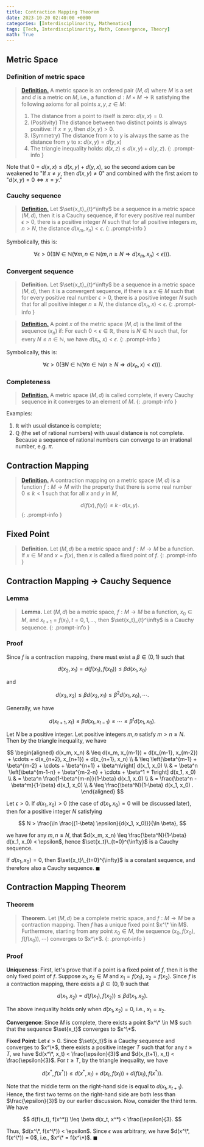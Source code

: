 ```yaml
---
title: Contraction Mapping Theorem
date: 2023-10-20 02:40:00 +0800
categories: [Interdisciplinarity, Mathematics]
tags: [Tech, Interdisciplinarity, Math, Convergence, Theory]
math: True
---
```


## Metric Space

### Definition of metric space

> [**Definition.**](https://en.wikipedia.org/wiki/Metric_space) 
> A metric space is an ordered pair $(M, d)$ where $M$ is a set and $d$ is a metric on $M$, i.e., a function $d: M\times M \to \mathbb{R}$ satisfying the following axioms for all points $x, y, z \in M:$
> 1. The distance from a point to itself is zero: $d(x,x) = 0.$
> 2. (Positivity) The distance between two distinct points is always positive: If $x\ne y,$ then $d(x,y)>0.$
> 3. (Symmetry) The distance from x to y is always the same as the distance from y to x: $d(x,y) = d(y,x)$
> 4. The triangle inequality holds: $d(x,z)\le d(x,y)+d(y,z).$
{: .prompt-info }


Note that $0 = d(x,x)\le d(x,y)+d(y,x),$ so the second axiom can be weakened to "If $x\ne y,$ then $d(x,y)\ne 0$" and combined with the first axiom to "$d(x,y) = 0 \Leftrightarrow x = y.$"

### Cauchy sequence

> [**Definition.**](https://en.wikipedia.org/wiki/Cauchy_sequence#In_a_metric_space)
> Let $\set{x_t}_{t}^\infty$ be a sequence in a metric space $(M,d),$ then it is a Cauchy sequence, if for every positive real number $\epsilon>0,$ there is a positive integer $N$ such that for all positive integers $m,n > N,$ the distance $d(x_m, x_n) < \epsilon.$
{: .prompt-info }

Symbolically, this is:

$$
\forall \epsilon > 0 (\exists N\in\mathbb{N} (\forall m,n\in \mathbb{N}(m,n\ge N \Rightarrow d(x_m,x_n)< \epsilon))).
$$

### Convergent sequence

> **Definition.**
> Let $\set{x_t}_{t}^\infty$ be a sequence in a metric space $(M,d),$ then it is a convergent sequence, if there is a $x\in M$ such that for every positive real number $\epsilon>0,$ there is a positive integer $N$ such that for all positive integer $n\ge N,$ the distance $d(x_n, x) < \epsilon.$
{: .prompt-info }

> [**Definition.**](https://en.wikipedia.org/wiki/Limit_of_a_sequence#Metric_spaces)
> A point $x$ of the metric space $(M, d)$ is the limit of the sequence $(x_n)$ if: For each $0<\epsilon\in\mathbb{R},$ there is $N\in\mathbb{N}$ such that, for every $N\le n\in \mathbb{N},$ we have $d(x_n, x)<\epsilon.$
{: .prompt-info }

Symbolically, this is:

$$
\forall \epsilon > 0 (\exists N\in\mathbb{N} (\forall n\in \mathbb{N}(n\ge N \Rightarrow d(x_n,x)< \epsilon))).
$$

### Completeness

> [**Definition.**](https://en.wikipedia.org/wiki/Cauchy_sequence#Completeness)
> A metric space $(M,d)$ is called complete, if every Cauchy sequence in it converges to an element of $M.$
{: .prompt-info }

Examples:
1. $\mathbb{R}$ with usual distance is complete;
2. $\mathbb{Q}$ (the set of rational numbers) with usual distance is not complete. Because a sequence of rational numbers can converge to an irrational number, e.g. $\pi.$

## Contraction Mapping

> [**Definition.**](https://en.wikipedia.org/wiki/Contraction_mapping)
> A contraction mapping on a metric space $(M,d)$ is a function $f:M\to M$ with the property that there is some real number $0\le k< 1$ such that for all $x$ and $y$ in $M,$ 
> 
> $$d(f(x),f(y))\le k\cdot d(x,y).$$
{: .prompt-info }

## Fixed Point

> **Definition.**
> Let $(M,d)$ be a metric space and $f:M\to M$ be a function. If $x\in M$ and $x=f(x),$ then $x$ is called a fixed point of $f.$
{: .prompt-info }

## Contraction Mapping → Cauchy Sequence

### Lemma

> **Lemma.**
> Let $(M,d)$ be a metric space, $f:M\to M$ be a function, $x_0\in M$, and $x_{t+1} = f(x_t), t=0,1,\ldots,$ then $\set{x_t}_{t}^\infty$ is a Cauchy sequence. 
{: .prompt-info }

### Proof

Since $f$ is a contraction mapping, there must exist a $\beta \in (0,1)$ such that 

$$
d(x_2, x_1) = d(f(x_1), f(x_0)) \leq \beta d(x_1, x_0)
$$ 

and

$$
d(x_3, x_2) \leq \beta d(x_2, x_1) \leq \beta^2 d(x_1, x_0), \cdots.
$$

Generally, we have

$$
d(x_{t+1}, x_t) \leq \beta d(x_t, x_{t-1}) \leq \cdots \leq \beta^t d(x_1, x_0).
$$

Let $N$ be a positive integer. Let positive integers $m, n$ satisfy $m > n \geq N$. Then by the triangle inequality, we have

$$
\begin{aligned}
d(x_m, x_n) & \leq d(x_m, x_{m-1}) + d(x_{m-1}, x_{m-2}) + \cdots + d(x_{n+2}, x_{n+1}) + d(x_{n+1}, x_n) \\
& \leq \left[\beta^{m-1} + \beta^{m-2} + \cdots + \beta^{n+1} + \beta^n\right] d(x_1, x_0) \\
& = \beta^n \left[\beta^{m-1-n} + \beta^{m-2-n} + \cdots + \beta^1 + 1\right] d(x_1, x_0) \\
& = \beta^n \frac{1-\beta^{m-n}}{1-\beta} d(x_1, x_0) \\
& = \frac{\beta^n - \beta^m}{1-\beta} d(x_1, x_0) \\
& \leq \frac{\beta^N}{1-\beta} d(x_1, x_0) .
\end{aligned}
$$

Let $\epsilon > 0$. If $d(x_1, x_0) > 0$ (the case of $d(x_1, x_0) = 0$ will be discussed later), then for a positive integer $N$ satisfying 

$$
N > \frac{\ln \frac{(1-\beta) \epsilon}{d(x_1, x_0)}}{\ln \beta},
$$

we have for any $m, n \geq N$, that $d(x_m, x_n) \leq \frac{\beta^N}{1-\beta} d(x_1, x_0) < \epsilon$, hence $\set{x_t}\_{t=0}^{\infty}$ is a Cauchy sequence. 

If $d(x_1, x_0) = 0$, then $\set{x_t}\_{t=0}^{\infty}$ is a constant sequence, and therefore also a Cauchy sequence. $\blacksquare$

## Contraction Mapping Theorem

### Theorem
> **Theorem.** Let $(M, d)$ be a complete metric space, and $f: M \to M$ be a contraction mapping. Then $f$ has a unique fixed point $x^\* \in M$. Furthermore, starting from any point $x_0 \in M$, the sequence $\left(x_0, f(x_0), f(f(x_0)), \cdots\right)$ converges to $x^\*$.
{: .prompt-info }

### Proof

**Uniqueness**: First, let's prove that if a point is a fixed point of $f$, then it is the only fixed point of $f$. Suppose $x_1, x_2 \in M$ and $x_1=f(x_1)$, $x_2=f(x_2)$. Since $f$ is a contraction mapping, there exists a $\beta \in (0, 1)$ such that 

$$
d(x_1, x_2) = d(f(x_1), f(x_2)) \leq \beta d(x_1, x_2).
$$

The above inequality holds only when $d(x_1, x_2) = 0$, i.e., $x_1 = x_2$. 

**Convergence**: Since $M$ is complete, there exists a point $x^\* \in M$ such that the sequence $\set{x_t}$ converges to $x^\*$.

**Fixed Point**: Let $\epsilon > 0$. Since $\set{x_t}$ is a Cauchy sequence and converges to $x^\*$, there exists a positive integer $T$ such that for any $t \geq T$, we have $d(x^\*, x_t) < \frac{\epsilon}{3}$ and $d(x_{t+1}, x_t) < \frac{\epsilon}{3}$. For $t \geq T$, by the triangle inequality, we have

$$
d(x^*, f(x^*)) \leq d(x^*, x_t) + d(x_t, f(x_t)) + d(f(x_t), f(x^*)).
$$

Note that the middle term on the right-hand side is equal to $d(x_t, x_{t+1})$. Hence, the first two terms on the right-hand side are both less than $\frac{\epsilon}{3}$ by our earlier discussion. Now, consider the third term. We have 

$$
d(f(x_t), f(x^*)) \leq \beta d(x_t, x^*) < \frac{\epsilon}{3}.
$$ 

Thus, $d(x^\*, f(x^\*)) < \epsilon$. Since $\epsilon$ was arbitrary, we have $d(x^\*, f(x^\*)) = 0$, i.e., $x^\* = f(x^\*)$. $\blacksquare$